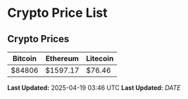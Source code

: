 # Crypto Price List

## Crypto Prices
| Bitcoin | Ethereum | Litecoin |
| ------- | -------- | -------- |
| $84806 | $1597.17 | $76.46 |
**Last Updated:** 2025-04-19 03:46 UTC
**Last Updated:** $DATE$
